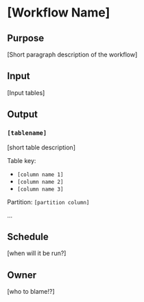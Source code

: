 # [Workflow Name]

## Purpose

[Short paragraph description of the workflow]

## Input

[Input tables]

## Output

### `[tablename]`

[short table description]

Table key:
* `[column name 1]`
* `[column name 2]`
* `[column name 3]`

Partition: `[partition column]`

...

## Schedule

[when will it be run?]

## Owner

[who to blame!?]
